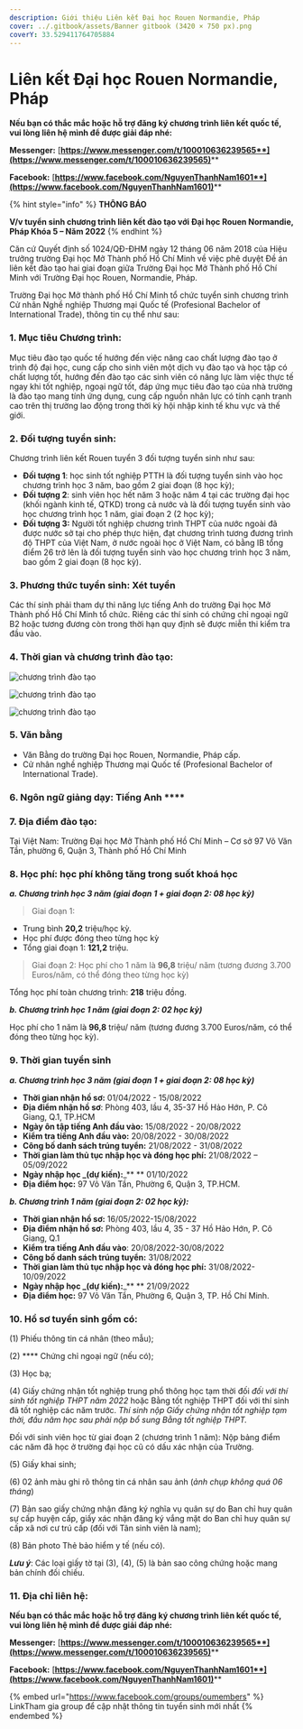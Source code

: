 ```yaml
---
description: Giới thiệu Liên kết Đại học Rouen Normandie, Pháp
cover: ../.gitbook/assets/Banner gitbook (3420 × 750 px).png
coverY: 33.529411764705884
---
```


# Liên kết Đại học Rouen Normandie, Pháp

**Nếu bạn có thắc mắc hoặc hỗ trợ đăng ký chương trình liên kết quốc tế, vui lòng liên hệ mình để được giải đáp nhé:**&#x20;

**Messenger:** [**https://www.messenger.com/t/100010636239565**](https://www.messenger.com/t/100010636239565)****

**Facebook:** [**https://www.facebook.com/NguyenThanhNam1601**](https://www.facebook.com/NguyenThanhNam1601)****

{% hint style="info" %}
**THÔNG BÁO**

**V/v tuyển sinh chương trình liên kết đào tạo với Đại học Rouen Normandie, Pháp Khóa 5 – Năm 2022**
{% endhint %}

Căn cứ Quyết định số 1024/QĐ-ĐHM ngày 12 tháng 06 năm 2018 của Hiệu trưởng trường Đại học Mở Thành phố Hồ Chí Minh về việc phê duyệt Đề án liên kết đào tạo hai giai đoạn giữa Trường Đại học Mở Thành phố Hồ Chí Minh với Trường Đại học Rouen, Normandie, Pháp.

Trường Đại học Mở thành phố Hồ Chí Minh tổ chức tuyển sinh chương trình Cử nhân Nghề nghiệp Thương mại Quốc tế (Profesional Bachelor of International Trade), thông tin cụ thể như sau:&#x20;

### **1. Mục tiêu Chương trình:**

Mục tiêu đào tạo quốc tế hướng đến việc nâng cao chất lượng đào tạo ở trình độ đại học, cung cấp cho sinh viên một dịch vụ đào tạo và học tập có chất lượng tốt, hướng đến đào tạo các sinh viên có năng lực làm việc thực tế ngay khi tốt nghiệp, ngoại ngữ tốt, đáp ứng mục tiêu đào tạo của nhà trường là đào tạo mang tính ứng dụng, cung cấp nguồn nhân lực có tính cạnh tranh cao trên thị trường lao động trong thời kỳ hội nhập kinh tế khu vực và thế giới.

### **2. Đối tượng tuyển sinh:**

Chương trình liên kết Rouen tuyển 3 đối tượng tuyển sinh như sau:

* **Đối tượng 1**: học sinh tốt nghiệp PTTH là đối tượng tuyển sinh vào học chương trình học 3 năm, bao gồm 2 giai đoạn (8 học kỳ);
* **Đối tượng 2**: sinh viên học hết năm 3 hoặc năm 4 tại các trường đại học (khối ngành kinh tế, QTKD) trong cả nước  và là đối tượng tuyển sinh vào học chương trình học 1 năm, giai đoạn 2 (2 học kỳ);
* **Đối tượng 3:** Người tốt nghiệp chương trình THPT của nước ngoài đã được nước sở tại cho phép thực hiện, đạt chương trình tương đương trình độ THPT của Việt Nam, ở nước ngoài học ở Việt Nam, có bằng IB tổng điểm 26 trở lên là đối tượng tuyển sinh vào học chương trình học 3 năm, bao gồm 2 giai đoạn (8 học kỳ).

### **3.  Phương thức tuyển sinh:** Xét tuyển

Các thí sinh phải tham dự thi năng lực tiếng Anh do trường Đại học Mở Thành phố Hồ Chí Minh tổ chức. Riêng các thí sinh có chứng chỉ ngoại ngữ B2 hoặc tương đương còn trong thời hạn quy định sẽ được miễn thi kiểm tra đầu vào.

### **4. Thời gian và chương trình đào tạo**:&#x20;

![chương trình đào tạo](<../.gitbook/assets/CT LK Rouen 1.jpg>)

![chương trình đào tạo](<../.gitbook/assets/CT LK Rouen 2.jpg>)

![chương trình đào tạo](<../.gitbook/assets/CT LK Rouen 3.jpg>)

### **5. Văn bằng**

* Văn Bằng do trường Đại học Rouen, Normandie, Pháp cấp.
* Cử nhân nghề nghiệp Thương mại Quốc tế (Profesional Bachelor of International Trade).

### **6. Ngôn ngữ giảng dạy**:  Tiếng Anh ****&#x20;

### **7.  Địa điểm đào tạo:**

Tại Việt Nam: Trường Đại học Mở Thành phố Hồ Chí Minh – Cơ sở 97 Võ Văn Tần, phường 6, Quận 3, Thành phố Hồ Chí Minh

### **8.  Học phí: học phí không tăng trong suốt khoá học**

_**a.   Chương trình học 3 năm (giai đoạn 1 + giai đoạn 2: 08 học kỳ)**_

> Giai đoạn 1:

* Trung bình **20,2** triệu/học kỳ.
* Học phí được đóng theo từng học kỳ
* Tổng giai đoạn 1: **121,2** triệu.

> Giai đoạn 2: Học phí cho 1 năm là **96,8** triệu/ năm (tương đương 3.700 Euros/năm, có thể đóng theo từng học kỳ)

Tổng học phí toàn chương trình: **218** triệu đồng.

_**b.   Chương trình học 1 năm (giai đoạn 2: 02 học kỳ)**_

Học phí cho 1 năm là **96,8** triệu/ năm (tương đương 3.700 Euros/năm, có thể đóng theo từng học kỳ).

### **9.  Thời gian tuyển sinh**

_**a. Chương trình học 3 năm (giai đoạn 1 + giai đoạn 2: 08 học kỳ)**_

* **Thời gian nhận hồ sơ:** 01/04/2022 - 15/08/2022
* **Địa điểm nhận hồ sơ**: Phòng 403, lầu 4, 35-37 Hồ Hảo Hớn, P. Cô Giang, Q.1, TP.HCM
* **Ngày ôn tập tiếng Anh đầu vào:** 15/08/2022 - 20/08/2022
* **Kiểm tra tiếng Anh đầu vào:** 20/08/2022 - 30/08/2022
* **Công bố danh sách trúng tuyển:** 21/08/2022 - 31/08/2022
* **Thời gian làm thủ tục nhập học và đóng học phí:** 21/08/2022 – 05/09/2022
* **Ngày nhập học **_**(dự kiến):**_** ** 01/10/2022
* **Địa điểm học:** 97 Võ Văn Tần, Phường 6, Quận 3, TP.HCM.

_**b. Chương trình 1 năm (giai đoạn 2: 02 học kỳ):**_

* **Thời gian nhận hồ sơ:**  16/05/2022-15/08/2022
* **Địa điểm nhận hồ sơ:** Phòng 403, lầu 4, 35 - 37 Hồ Hảo Hớn, P. Cô Giang, Q.1
* **Kiểm tra tiếng Anh đầu vào**:  20/08/2022-30/08/2022
* **Công bố danh sách trúng tuyển:**    31/08/2022
* **Thời gian làm thủ tục nhập học và đóng học phí:** 31/08/2022- 10/09/2022
* **Ngày nhập học **_**(dự kiến):**_** **  21/09/2022
* **Địa điểm học:**  97 Võ Văn Tần, Phường 6, Quận 3, TP. Hồ Chí Minh.

### **10. Hồ sơ tuyển sinh gồm có:** &#x20;

(1) Phiếu thông tin cá nhân (theo mẫu);

(2) **** Chứng chỉ ngoại ngữ (nếu có);

(3) Học bạ;

(4) Giấy chứng nhận tốt nghiệp trung phổ thông học tạm thời đối _đối với thí sinh tốt nghiệp THPT năm 2022_ hoặc Bằng tốt nghiệp THPT đối với thí sinh đã tốt nghiệp các năm trước. _Thí sinh_ _nộp Giấy chứng nhận tốt nghiệp tạm thời, đầu năm học sau phải_ _nộp bổ sung Bằng tốt nghiệp THPT._

Đối với sinh viên học từ giai đoạn 2 (chương trình 1 năm): Nộp bảng điểm các năm đã học ở trường đại học cũ có dấu xác nhận của Trường.

(5) Giấy khai sinh;

(6) 02 ảnh màu ghi rõ thông tin cá nhân sau ảnh (_ảnh chụp không quá 06 tháng_)

(7) Bản sao giấy chứng nhận đăng ký nghĩa vụ quân sự do Ban chỉ huy quân sự cấp huyện cấp, giấy xác nhận đăng ký vắng mặt do Ban chỉ huy quân sự cấp xã nơi cư trú cấp (đối với Tân sinh viên là nam);

(8) Bản photo Thẻ bảo hiểm y tế (nếu có).

_**Lưu ý**_: Các loại giấy tờ tại (3), (4), (5) là bản sao công chứng hoặc mang bản chính đối chiếu.

### **11. Địa chỉ liên hệ:**

**Nếu bạn có thắc mắc hoặc hỗ trợ đăng ký chương trình liên kết quốc tế, vui lòng liên hệ mình để được giải đáp nhé:**&#x20;

**Messenger:** [**https://www.messenger.com/t/100010636239565**](https://www.messenger.com/t/100010636239565)****

**Facebook:** [**https://www.facebook.com/NguyenThanhNam1601**](https://www.facebook.com/NguyenThanhNam1601)****

{% embed url="https://www.facebook.com/groups/oumembers" %}
LinkTham gia group để cập nhật thông tin tuyển sinh mới nhất
{% endembed %}
